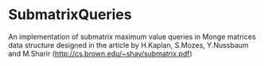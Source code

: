 SubmatrixQueries
================

An implementation of submatrix maximum value queries in Monge matrices data structure designed in the article by H.Kaplan, S.Mozes, Y.Nussbaum and M.Sharir (http://cs.brown.edu/~shay/submatrix.pdf)
